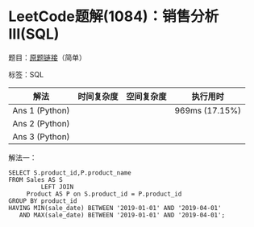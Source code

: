 # LeetCode题解(1084)：销售分析III(SQL)

题目：[原题链接](https://leetcode-cn.com/problems/sales-analysis-iii/)（简单）

标签：SQL

| 解法           | 时间复杂度 | 空间复杂度 | 执行用时       |
| -------------- | ---------- | ---------- | -------------- |
| Ans 1 (Python) |            |            | 969ms (17.15%) |
| Ans 2 (Python) |            |            |                |
| Ans 3 (Python) |            |            |                |

解法一：

```mysql
SELECT S.product_id,P.product_name
FROM Sales AS S
         LEFT JOIN
     Product AS P on S.product_id = P.product_id
GROUP BY product_id
HAVING MIN(sale_date) BETWEEN '2019-01-01' AND '2019-04-01'
   AND MAX(sale_date) BETWEEN '2019-01-01' AND '2019-04-01';
```